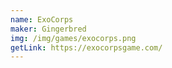 ```yaml
---
name: ExoCorps
maker: Gingerbred
img: /img/games/exocorps.png
getLink: https://exocorpsgame.com/
---
```

